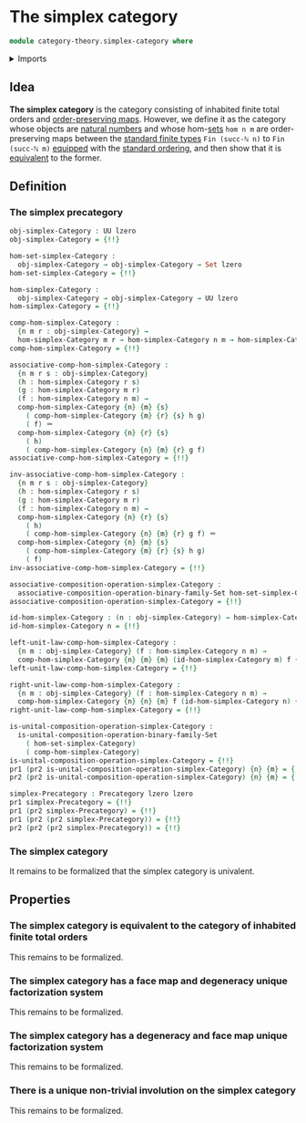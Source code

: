 # The simplex category

```agda
module category-theory.simplex-category where
```

<details><summary>Imports</summary>

```agda
open import category-theory.composition-operations-on-binary-families-of-sets
open import category-theory.precategories

open import elementary-number-theory.inequality-standard-finite-types
open import elementary-number-theory.natural-numbers

open import foundation.dependent-pair-types
open import foundation.identity-types
open import foundation.sets
open import foundation.universe-levels

open import order-theory.order-preserving-maps-posets
```

</details>

## Idea

**The simplex category** is the category consisting of inhabited finite total
orders and
[order-preserving maps](order-theory.order-preserving-maps-posets.md). However,
we define it as the category whose objects are
[natural numbers](elementary-number-theory.natural-numbers.md) and whose
hom-[sets](foundation-core.sets.md) `hom n m` are order-preserving maps between
the [standard finite types](univalent-combinatorics.standard-finite-types.md)
`Fin (succ-ℕ n)` to `Fin (succ-ℕ m)` [equipped](foundation.structure.md) with
the
[standard ordering](elementary-number-theory.inequality-standard-finite-types.md),
and then show that it is
[equivalent](category-theory.equivalences-of-precategories.md) to the former.

## Definition

### The simplex precategory

```agda
obj-simplex-Category : UU lzero
obj-simplex-Category = {!!}

hom-set-simplex-Category :
  obj-simplex-Category → obj-simplex-Category → Set lzero
hom-set-simplex-Category = {!!}

hom-simplex-Category :
  obj-simplex-Category → obj-simplex-Category → UU lzero
hom-simplex-Category = {!!}

comp-hom-simplex-Category :
  {n m r : obj-simplex-Category} →
  hom-simplex-Category m r → hom-simplex-Category n m → hom-simplex-Category n r
comp-hom-simplex-Category = {!!}

associative-comp-hom-simplex-Category :
  {n m r s : obj-simplex-Category}
  (h : hom-simplex-Category r s)
  (g : hom-simplex-Category m r)
  (f : hom-simplex-Category n m) →
  comp-hom-simplex-Category {n} {m} {s}
    ( comp-hom-simplex-Category {m} {r} {s} h g)
    ( f) ＝
  comp-hom-simplex-Category {n} {r} {s}
    ( h)
    ( comp-hom-simplex-Category {n} {m} {r} g f)
associative-comp-hom-simplex-Category = {!!}

inv-associative-comp-hom-simplex-Category :
  {n m r s : obj-simplex-Category}
  (h : hom-simplex-Category r s)
  (g : hom-simplex-Category m r)
  (f : hom-simplex-Category n m) →
  comp-hom-simplex-Category {n} {r} {s}
    ( h)
    ( comp-hom-simplex-Category {n} {m} {r} g f) ＝
  comp-hom-simplex-Category {n} {m} {s}
    ( comp-hom-simplex-Category {m} {r} {s} h g)
    ( f)
inv-associative-comp-hom-simplex-Category = {!!}

associative-composition-operation-simplex-Category :
  associative-composition-operation-binary-family-Set hom-set-simplex-Category
associative-composition-operation-simplex-Category = {!!}

id-hom-simplex-Category : (n : obj-simplex-Category) → hom-simplex-Category n n
id-hom-simplex-Category n = {!!}

left-unit-law-comp-hom-simplex-Category :
  {n m : obj-simplex-Category} (f : hom-simplex-Category n m) →
  comp-hom-simplex-Category {n} {m} {m} (id-hom-simplex-Category m) f ＝ f
left-unit-law-comp-hom-simplex-Category = {!!}

right-unit-law-comp-hom-simplex-Category :
  {n m : obj-simplex-Category} (f : hom-simplex-Category n m) →
  comp-hom-simplex-Category {n} {n} {m} f (id-hom-simplex-Category n) ＝ f
right-unit-law-comp-hom-simplex-Category = {!!}

is-unital-composition-operation-simplex-Category :
  is-unital-composition-operation-binary-family-Set
    ( hom-set-simplex-Category)
    ( comp-hom-simplex-Category)
is-unital-composition-operation-simplex-Category = {!!}
pr1 (pr2 is-unital-composition-operation-simplex-Category) {n} {m} = {!!}
pr2 (pr2 is-unital-composition-operation-simplex-Category) {n} {m} = {!!}

simplex-Precategory : Precategory lzero lzero
pr1 simplex-Precategory = {!!}
pr1 (pr2 simplex-Precategory) = {!!}
pr1 (pr2 (pr2 simplex-Precategory)) = {!!}
pr2 (pr2 (pr2 simplex-Precategory)) = {!!}
```

### The simplex category

It remains to be formalized that the simplex category is univalent.

## Properties

### The simplex category is equivalent to the category of inhabited finite total orders

This remains to be formalized.

### The simplex category has a face map and degeneracy unique factorization system

This remains to be formalized.

### The simplex category has a degeneracy and face map unique factorization system

This remains to be formalized.

### There is a unique non-trivial involution on the simplex category

This remains to be formalized.
